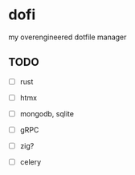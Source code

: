 # dofi

my overengineered dotfile manager

## TODO

- [ ] rust
- [ ] htmx
- [ ] mongodb, sqlite
- [ ] gRPC
- [ ] zig?
- [ ] celery

